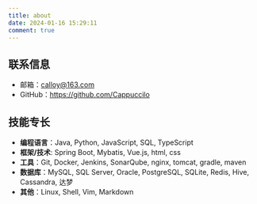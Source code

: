 ```yaml
---
title: about
date: 2024-01-16 15:29:11
comment: true
---
```


## 联系信息

- 邮箱：calloy@163.com
- GitHub：https://github.com/Cappuccilo

## 技能专长

- **编程语言**：Java, Python, JavaScript, SQL, TypeScript
- **框架/技术**:  Spring Boot, Mybatis, Vue.js, html, css
- **工具**：Git, Docker, Jenkins, SonarQube, nginx, tomcat, gradle, maven
- **数据库**：MySQL, SQL Server, Oracle, PostgreSQL, SQLite, Redis, Hive, Cassandra, 达梦
- **其他**：Linux, Shell, Vim, Markdown